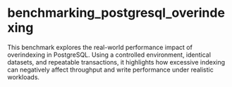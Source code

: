 # benchmarking_postgresql_overindexing
This benchmark explores the real-world performance impact of overindexing in PostgreSQL. Using a controlled environment, identical datasets, and repeatable transactions, it highlights how excessive indexing can negatively affect throughput and write performance under realistic workloads.

